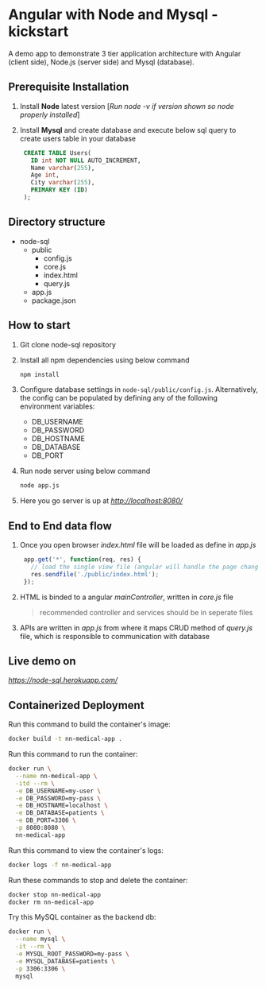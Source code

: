# Angular with Node and Mysql - kickstart

  A demo app to demonstrate 3 tier application architecture with Angular (client side), Node.js (server side) and Mysql (database).
  
## Prerequisite Installation

  1. Install **Node** latest version [*Run node -v if version shown so node properly installed*]
  2. Install **Mysql** and create database and execute below sql query to create users table in your database
  
     ``` sql
      CREATE TABLE Users(
        ID int NOT NULL AUTO_INCREMENT,
        Name varchar(255),
        Age int,
        City varchar(255),
        PRIMARY KEY (ID)
      );
     ```

## Directory structure

- node-sql
  - public
    - config.js
    - core.js
    - index.html
    - query.js
  - app.js
  - package.json

## How to start

  1. Git clone node-sql repository
  2. Install all npm dependencies using below command

      ``` bash
      npm install
      ```

  3. Configure database settings in `node-sql/public/config.js`. Alternatively, the config can be populated by defining any of the following environment variables:

      - DB_USERNAME
      - DB_PASSWORD
      - DB_HOSTNAME
      - DB_DATABASE
      - DB_PORT

  4. Run node server using below command

     ``` bash
     node app.js
     ```

  5. Here you go server is up at *<http://localhost:8080/>*

## End to End data flow

  1. Once you open browser *index.html* file will be loaded as define in *app.js*
  
      ``` js
       app.get('*', function(req, res) {
         // load the single view file (angular will handle the page changes on the front-end)
         res.sendfile('./public/index.html'); 
       });
       ```

  2. HTML is binded to a angular *mainController*, written in *core.js* file
     > recommended controller and services should be in seperate files
  3. APIs are written in *app.js* from where it maps CRUD method of *query.js* file, which is responsible to communication with database

## Live demo on

  *<https://node-sql.herokuapp.com/>*

## Containerized Deployment

Run this command to build the container's image:

``` bash
docker build -t nn-medical-app .
```

Run this command to run the container:

``` bash
docker run \
  --name nn-medical-app \
  -itd --rm \
  -e DB_USERNAME=my-user \
  -e DB_PASSWORD=my-pass \
  -e DB_HOSTNAME=localhost \
  -e DB_DATABASE=patients \
  -e DB_PORT=3306 \
  -p 8080:8080 \
  nn-medical-app
```

Run this command to view the container's logs:

``` bash
docker logs -f nn-medical-app
```

Run these commands to stop and delete the container:

``` bash
docker stop nn-medical-app
docker rm nn-medical-app
```

Try this MySQL container as the backend db:

``` bash
docker run \
  --name mysql \
  -it --rm \
  -e MYSQL_ROOT_PASSWORD=my-pass \
  -e MYSQL_DATABASE=patients \
  -p 3306:3306 \
  mysql
```
